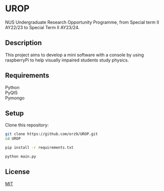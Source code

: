 # UROP
NUS Undergraduate Research Opportunity Programme, from Special term II AY22/23 to Special Term II AY23/24.

## Description
This project aims to develop a mini software with a console by using raspberryPi to help visually impaired students study physics.

## Requirements
Python <br />
PyQt5 <br />
Pymongo <br />

## Setup
Clone this repository:
```bash
git clone https://github.com/orz9/UROP.git
cd UROP

pip install -r requirements.txt

python main.py
```

## License
[MIT](https://choosealicense.com/licenses/mit/)
